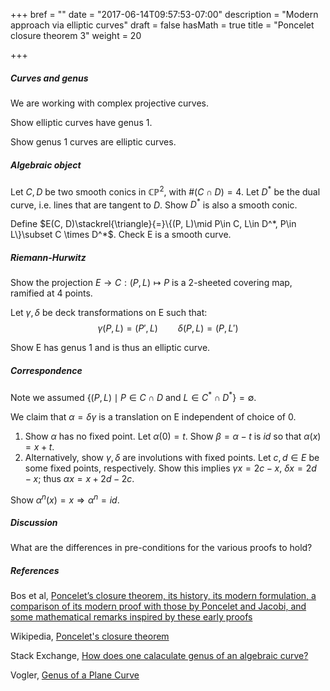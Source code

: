 +++
bref = ""
date = "2017-06-14T09:57:53-07:00"
description = "Modern approach via elliptic curves"
draft = false
hasMath = true
title = "Poncelet closure theorem 3"
weight = 20

+++

##### Curves and genus

We are working with complex projective curves.

Show elliptic curves have genus 1.

Show genus 1 curves are elliptic curves.

##### Algebraic object

Let $C,D$ be two smooth conics in $\mathbb{CP}^2$, with $\#(C\cap D)=4$.
Let $D^*$ be the dual curve, i.e. lines that are tangent to $D$.
Show $D^*$ is also a smooth conic.

Define $E(C, D)\stackrel{\triangle}{=}\{(P, L)\mid P\in C, L\in D^*, P\in L\}\subset C \times D^*$.
Check E is a smooth curve. 

##### Riemann-Hurwitz

Show the projection $E\rightarrow C: (P, L)\mapsto P$ is a 2-sheeted covering map, ramified at 4 points.

Let $\gamma,\delta$ be deck transformations on E such that:
$$\gamma(P, L) = (P', L) \qquad \delta(P, L) = (P, L')$$

Show E has genus 1 and is thus an elliptic curve.

##### Correspondence

Note we assumed $\{(P, L)\mid P\in C\cap D\text{ and } L\in C^*\cap D^*\} = \emptyset$.

We claim that $\alpha=\delta\gamma$ is a translation on E independent of choice of 0.

1. Show $\alpha$ has no fixed point.
Let $\alpha(0)=t$.
Show $\beta=\alpha-t$ is $id$ so that $\alpha(x)=x+t$.
1. Alternatively, show $\gamma, \delta$ are involutions with fixed points.
Let $c, d\in E$ be some fixed points, respectively.
Show this implies $\gamma x=2c-x$, $\delta x=2d-x$; thus $\alpha x = x+2d-2c$.

Show $\alpha^n(x)=x \Rightarrow \alpha^n=id$.

##### Discussion

What are the differences in pre-conditions for the various proofs to hold?

##### References

Bos et al, [Poncelet’s closure theorem, its history, its modern formulation, a comparison of its modern proof with those by Poncelet and Jacobi, and some mathematical remarks inspired by these early proofs](https://www.researchgate.net/publication/267658483_Poncelet's_closure_theorem)

Wikipedia, [Poncelet's closure theorem](https://en.wikipedia.org/wiki/Poncelet%27s_closure_theorem)

Stack Exchange, [How does one calaculate genus of an algebraic curve?](https://math.stackexchange.com/questions/150840/how-does-one-calculate-genus-of-an-algebraic-curve)

Vogler, [Genus of a Plane Curve](http://mathforum.org/library/drmath/view/71229.html)

